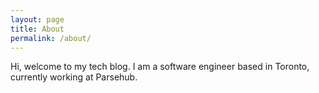 ```yaml
---
layout: page
title: About
permalink: /about/
---
```


Hi, welcome to my tech blog. I am a software engineer based in Toronto, currently working at Parsehub.